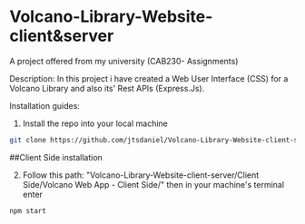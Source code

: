 # Volcano-Library-Website-client&server
A project offered from my university (CAB230- Assignments)

Description: In this project i have created a Web User Interface (CSS) for a Volcano Library and also its' Rest APIs (Express.Js).   

Installation guides:

1. Install the repo into your local machine

```bash
git clone https://github.com/jtsdaniel/Volcano-Library-Website-client-server-.git
```

##Client Side installation

2. Follow this path: "Volcano-Library-Website-client-server/Client Side/Volcano Web App - Client Side/" then in your machine's terminal enter

```bash
npm start
```
